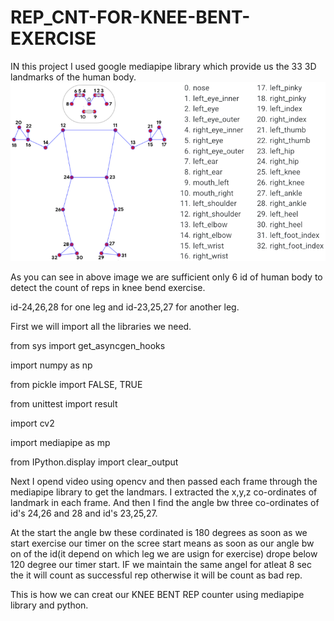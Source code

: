 # REP_CNT-FOR-KNEE-BENT-EXERCISE

IN this project I used google mediapipe library which provide us the 33 3D landmarks of the human body.![name-of-you-image](https://github.com/9834703848/REP_CNT-FOR-KNEE-BENT-EXERCISE/blob/4f0cc0330058856e02e70457d3bbc5378e0e5ba9/pose_tracking_full_body_landmarks.png)

As you can see in above image we are sufficient only 6 id of human body to detect the count of reps in knee bend exercise.

id-24,26,28 for one leg and
id-23,25,27 for another leg.

First we will import all the libraries we need.

from sys import get_asyncgen_hooks


import numpy as np


from pickle import FALSE, TRUE


from unittest import result


import cv2


import mediapipe as mp


from IPython.display import clear_output


Next I opend video using opencv and then passed each frame through the mediapipe library to get the landmars.
I extracted the x,y,z co-ordinates of landmark in each frame.
And then I find the angle bw three co-ordinates of id's 24,26 and 28 and id's 23,25,27.

At the start the angle bw these cordinated is 180  degrees as soon as we start exercise our timer on the scree start means as soon as our angle bw on of the id(it depend on which leg we are usign for exercise) drope below 120 degree our timer start. IF we maintain the same angel for atleat 8 sec the it will count as successful rep otherwise it will be count as bad rep.

This is how we can creat our KNEE BENT REP counter using mediapipe library and python.

